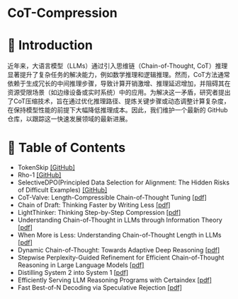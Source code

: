 # CoT-Compression
# 👀 Introduction
近年来，大语言模型（LLMs）通过引入思维链（Chain-of-Thought, CoT）推理显著提升了复杂任务的解决能力，例如数学推理和逻辑推理。然而，CoT方法通常依赖于生成冗长的中间推理步骤，导致计算开销激增、推理延迟增加，并阻碍其在资源受限场景（如边缘设备或实时系统）中的应用。为解决这一矛盾，研究者提出了CoT压缩技术，旨在通过优化推理路径、提炼关键步骤或动态调整计算复杂度，在保持模型性能的前提下大幅降低推理成本。因此，我们维护一个最新的 GitHub 仓库，以跟踪这一快速发展领域的最新进展。
# 📒 Table of Contents
- TokenSkip [[GitHub]](https://github.com/hemingkx/TokenSkip)
- Rho-1 [[GitHub]](https://github.com/microsoft/rho)
- SelectiveDPO(Principled Data Selection for Alignment: The Hidden Risks of Difficult Examples) [[GitHub]](https://github.com/glorgao/SelectiveDPO)
- CoT-Valve: Length-Compressible Chain-of-Thought Tuning [[pdf]](https://arxiv.org/abs/2502.09601)
- Chain of Draft: Thinking Faster by Writing Less [[pdf]](https://arxiv.org/abs/2502.18600)
- LightThinker: Thinking Step-by-Step Compression [[pdf]](https://arxiv.org/abs/2502.15589)
- Understanding Chain-of-Thought in LLMs through Information Theory [[pdf]](https://arxiv.org/abs/2411.11984)
- When More is Less: Understanding Chain-of-Thought Length in LLMs [[pdf]](https://arxiv.org/abs/2502.07266)
- Dynamic Chain-of-Thought: Towards Adaptive Deep Reasoning [[pdf]](https://arxiv.org/abs/2502.10428)
- Stepwise Perplexity-Guided Refinement for Efficient Chain-of-Thought Reasoning in Large Language Models [[pdf]](https://arxiv.org/abs/2502.13260)
- Distilling System 2 into System 1 [[pdf]](https://arxiv.org/abs/2502.10428)
- Efficiently Serving LLM Reasoning Programs with Certaindex [[pdf]](https://arxiv.org/abs/2412.20993)
- Fast Best-of-N Decoding via Speculative Rejection [[pdf]](https://arxiv.org/abs/2410.20290)
